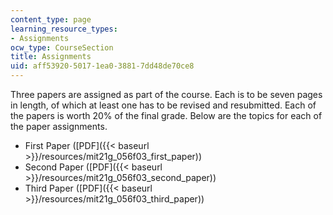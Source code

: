 ```yaml
---
content_type: page
learning_resource_types:
- Assignments
ocw_type: CourseSection
title: Assignments
uid: aff53920-5017-1ea0-3881-7dd48de70ce8
---
```


Three papers are assigned as part of the course. Each is to be seven pages in length, of which at least one has to be revised and resubmitted. Each of the papers is worth 20% of the final grade. Below are the topics for each of the paper assignments.

*   First Paper ([PDF]({{< baseurl >}}/resources/mit21g_056f03_first_paper))
*   Second Paper ([PDF]({{< baseurl >}}/resources/mit21g_056f03_second_paper))
*   Third Paper ([PDF]({{< baseurl >}}/resources/mit21g_056f03_third_paper))